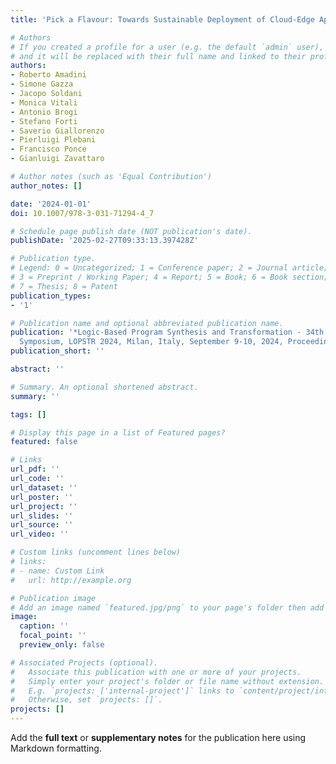 ```yaml
---
title: 'Pick a Flavour: Towards Sustainable Deployment of Cloud-Edge Applications'

# Authors
# If you created a profile for a user (e.g. the default `admin` user), write the username (folder name) here
# and it will be replaced with their full name and linked to their profile.
authors:
- Roberto Amadini
- Simone Gazza
- Jacopo Soldani
- Monica Vitali
- Antonio Brogi
- Stefano Forti
- Saverio Giallorenzo
- Pierluigi Plebani
- Francisco Ponce
- Gianluigi Zavattaro

# Author notes (such as 'Equal Contribution')
author_notes: []

date: '2024-01-01'
doi: 10.1007/978-3-031-71294-4_7

# Schedule page publish date (NOT publication's date).
publishDate: '2025-02-27T09:33:13.397428Z'

# Publication type.
# Legend: 0 = Uncategorized; 1 = Conference paper; 2 = Journal article;
# 3 = Preprint / Working Paper; 4 = Report; 5 = Book; 6 = Book section;
# 7 = Thesis; 8 = Patent
publication_types:
- '1'

# Publication name and optional abbreviated publication name.
publication: '*Logic-Based Program Synthesis and Transformation - 34th International
  Symposium, LOPSTR 2024, Milan, Italy, September 9-10, 2024, Proceedings*'
publication_short: ''

abstract: ''

# Summary. An optional shortened abstract.
summary: ''

tags: []

# Display this page in a list of Featured pages?
featured: false

# Links
url_pdf: ''
url_code: ''
url_dataset: ''
url_poster: ''
url_project: ''
url_slides: ''
url_source: ''
url_video: ''

# Custom links (uncomment lines below)
# links:
# - name: Custom Link
#   url: http://example.org

# Publication image
# Add an image named `featured.jpg/png` to your page's folder then add a caption below.
image:
  caption: ''
  focal_point: ''
  preview_only: false

# Associated Projects (optional).
#   Associate this publication with one or more of your projects.
#   Simply enter your project's folder or file name without extension.
#   E.g. `projects: ['internal-project']` links to `content/project/internal-project/index.md`.
#   Otherwise, set `projects: []`.
projects: []
---
```


Add the **full text** or **supplementary notes** for the publication here using Markdown formatting.
